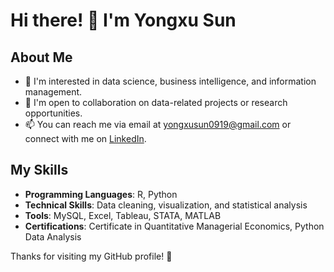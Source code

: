 # Hi there! 👋 I'm Yongxu Sun

## About Me

- 👀 I'm interested in data science, business intelligence, and information management.
- 💼 I'm open to collaboration on data-related projects or research opportunities.
- 📫 You can reach me via email at yongxusun0919@gmail.com or connect with me on [LinkedIn](https://www.linkedin.com/in/yongxu-sun).

## My Skills

- **Programming Languages**: R, Python
- **Technical Skills**: Data cleaning, visualization, and statistical analysis
- **Tools**: MySQL, Excel, Tableau, STATA, MATLAB
- **Certifications**: Certificate in Quantitative Managerial Economics, Python Data Analysis

Thanks for visiting my GitHub profile! 👋

